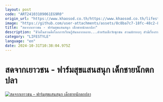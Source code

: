 ```yaml
---
layout: post
code: "ART24103109061EG9R0"
origin_url: "https://www.khaosod.co.th/https://www.khaosod.co.th/lifestyle/news_9482234"
image: "https://github.com/user-attachments/assets/8c8ba7c7-18fc-48c2-89cc-774330c03912"
title: "สดจากเยาวชน - ฟาร์มสุขแสนสนุก เด็กชายนักตกปลา"
description: "ชีวิตในสวนคือโลกการเรียนรู้อันหลากหลาย...สำหรับเด็กวัยซุกซน สวนผักรอบๆ ตัวมีเรื่องราวมากมายให้ผจญภัยไปพร้อมกับการช่วยงานใช้เวลาร่วมกันกับคุณพ่อคุณแม่"
category: "LIFESTYLE"
language: "en"
date: 2024-10-31T10:38:04.975Z
---
```


# สดจากเยาวชน - ฟาร์มสุขแสนสนุก เด็กชายนักตกปลา

[![สดจากเยาวชน - ฟาร์มสุขแสนสนุก เด็กชายนักตกปลา](https://www.khaosod.co.th/wpapp/uploads/2024/10/prrrp.jpg "สดจากเยาวชน - ฟาร์มสุขแสนสนุก เด็กชายนักตกปลา")](https://www.khaosod.co.th/wpapp/uploads/2024/10/prrrp.jpg)